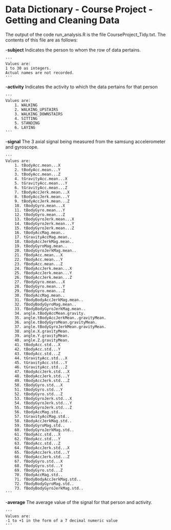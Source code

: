 # Data Dictionary - Course Project - Getting and Cleaning Data

The output of the code run_analysis.R is the file CourseProject_Tidy.txt. The contents of this file are as follows: 

-**subject**
    Indicates the person to whom the row of data pertains.
    
    '''
    Values are: 
    1 to 30 as integers. 
    Actual names are not recorded.
    '''
    
-**activity**
Indicates the activity to which the data pertains for that person

    '''
    Values are: 
        1. WALKING
        2. WALKING_UPSTAIRS
        3. WALKING_DOWNSTAIRS
        4. SITTING
        5. STANDING
        6. LAYING
    '''
    
-**signal**
The 3 axial signal being measured from the samsung accelerometer and gyroscope.

    '''
    Values are: 
        1. tBodyAcc.mean...X
        2. tBodyAcc.mean...Y
        3. tBodyAcc.mean...Z
        4. tGravityAcc.mean...X
        5. tGravityAcc.mean...Y
        6. tGravityAcc.mean...Z
        7. tBodyAccJerk.mean...X
        8. tBodyAccJerk.mean...Y
        9. tBodyAccJerk.mean...Z
        10. tBodyGyro.mean...X
        11. tBodyGyro.mean...Y
        12. tBodyGyro.mean...Z
        13. tBodyGyroJerk.mean...X
        14. tBodyGyroJerk.mean...Y
        15. tBodyGyroJerk.mean...Z
        16. tBodyAccMag.mean..
        17. tGravityAccMag.mean..
        18. tBodyAccJerkMag.mean..
        19. tBodyGyroMag.mean..
        20. tBodyGyroJerkMag.mean..
        21. fBodyAcc.mean...X
        22. fBodyAcc.mean...Y
        23. fBodyAcc.mean...Z
        24. fBodyAccJerk.mean...X
        25. fBodyAccJerk.mean...Y
        26. fBodyAccJerk.mean...Z
        27. fBodyGyro.mean...X
        28. fBodyGyro.mean...Y
        29. fBodyGyro.mean...Z
        30. fBodyAccMag.mean..
        31. fBodyBodyAccJerkMag.mean..
        32. fBodyBodyGyroMag.mean..
        33. fBodyBodyGyroJerkMag.mean..
        34. angle.tBodyAccMean.gravity.
        35. angle.tBodyAccJerkMean..gravityMean.
        36. angle.tBodyGyroMean.gravityMean.
        37. angle.tBodyGyroJerkMean.gravityMean.
        38. angle.X.gravityMean.
        39. angle.Y.gravityMean.
        40. angle.Z.gravityMean.
        41. tBodyAcc.std...X
        42. tBodyAcc.std...Y
        43. tBodyAcc.std...Z
        44. tGravityAcc.std...X
        45. tGravityAcc.std...Y
        46. tGravityAcc.std...Z
        47. tBodyAccJerk.std...X
        48. tBodyAccJerk.std...Y
        49. tBodyAccJerk.std...Z
        50. tBodyGyro.std...X
        51. tBodyGyro.std...Y
        52. tBodyGyro.std...Z
        53. tBodyGyroJerk.std...X
        54. tBodyGyroJerk.std...Y
        55. tBodyGyroJerk.std...Z
        56. tBodyAccMag.std..
        57. tGravityAccMag.std..
        58. tBodyAccJerkMag.std..
        59. tBodyGyroMag.std..
        60. tBodyGyroJerkMag.std..
        61. fBodyAcc.std...X
        62. fBodyAcc.std...Y
        63. fBodyAcc.std...Z
        64. fBodyAccJerk.std...X
        65. fBodyAccJerk.std...Y
        66. fBodyAccJerk.std...Z
        67. fBodyGyro.std...X
        68. fBodyGyro.std...Y
        69. fBodyGyro.std...Z
        70. fBodyAccMag.std..
        71. fBodyBodyAccJerkMag.std..
        72. fBodyBodyGyroMag.std..
        73. fBodyBodyGyroJerkMag.std..
    '''
    
-**average**
The average value of the signal for that person and activity.

    '''
    Values are: 
    -1 to +1 in the form of a 7 decimal numeric value
    '''
